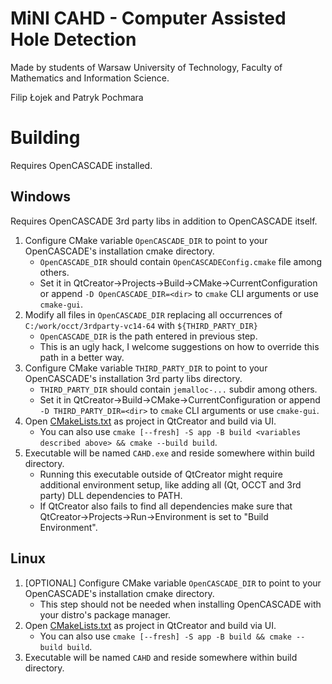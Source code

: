 # MiNI CAHD - Computer Assisted Hole Detection

Made by students of Warsaw University of Technology, Faculty of Mathematics and Information Science.

Filip Łojek and Patryk Pochmara

# Building

Requires OpenCASCADE installed.

## Windows

Requires OpenCASCADE 3rd party libs in addition to OpenCASCADE itself.

1. Configure CMake variable `OpenCASCADE_DIR` to point to your OpenCASCADE's installation cmake directory.
   - `OpenCASCADE_DIR` should contain `OpenCASCADEConfig.cmake` file among others.
   - Set it in QtCreator->Projects->Build->CMake->CurrentConfiguration or append `-D OpenCASCADE_DIR=<dir>` to `cmake` CLI arguments or use `cmake-gui`.
1. Modify all files in `OpenCASCADE_DIR` replacing all occurrences of `C:/work/occt/3rdparty-vc14-64` with `${THIRD_PARTY_DIR}`
   - `OpenCASCADE_DIR` is the path entered in previous step.
   - This is an ugly hack, I welcome suggestions on how to override this path in a better way.
1. Configure CMake variable `THIRD_PARTY_DIR` to point to your OpenCASCADE's installation 3rd party libs directory.
   - `THIRD_PARTY_DIR` should contain `jemalloc-...` subdir among others.
   - Set it in QtCreator->Build->CMake->CurrentConfiguration or append `-D THIRD_PARTY_DIR=<dir>` to `cmake` CLI arguments or use `cmake-gui`.
1. Open [CMakeLists.txt](./app/CMakeLists.txt) as project in QtCreator and build via UI.
   - You can also use `cmake [--fresh] -S app -B build <variables described above> && cmake --build build`.
1. Executable will be named `CAHD.exe` and reside somewhere within build directory.
   - Running this executable outside of QtCreator might require additional environment setup, like adding all (Qt, OCCT and 3rd party) DLL dependencies to PATH.
   - If QtCreator also fails to find all dependencies make sure that QtCreator->Projects->Run->Environment is set to "Build Environment".

## Linux

1. \[OPTIONAL\] Configure CMake variable `OpenCASCADE_DIR` to point to your OpenCASCADE's installation cmake directory.
   - This step should not be needed when installing OpenCASCADE with your distro's package manager.
1. Open [CMakeLists.txt](./app/CMakeLists.txt) as project in QtCreator and build via UI.
   - You can also use `cmake [--fresh] -S app -B build && cmake --build build`.
1. Executable will be named `CAHD` and reside somewhere within build directory.
